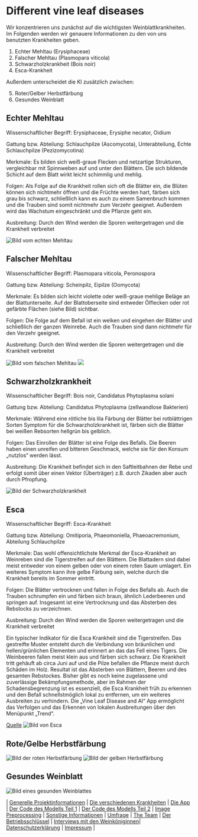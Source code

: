 # Different vine leaf diseases

Wir konzentrieren uns zunächst auf die wichtigsten Weinblattkrankheiten. Im Folgenden werden wir genauere Informationen zu den von uns benutzten Krankheiten geben.

1. Echter Mehltau (Erysiphaceae)
2. Falscher Mehltau (Plasmopara viticola)
3. Schwarzholzkrankheit (Bois noir)
4. Esca-Krankheit

Außerdem unterscheidet die KI zusätzlich zwischen:

5. Roter/Gelber Herbstfärbung
6. Gesundes Weinblatt

## Echter Mehltau

Wissenschaftlicher Begriff:	Erysiphaceae, Erysiphe necator, Oidium

Gattung bzw. Abteilung:	Schlauchpilze (Ascomycota), Unterabteilung, Echte Schlauchpilze (Pezizomycotina)

Merkmale:	Es bilden sich weiß-graue Flecken und netzartige Strukturen, vergleichbar mit Spinnweben auf und unter den Blättern. Die sich bildende Schicht auf dem Blatt wirkt leicht schimmlig und mehlig.

Folgen:	Als Folge auf die Krankheit rollen sich oft die Blätter ein, die Blüten können sich nichtmehr öffnen und die Früchte werden hart, färben sich grau bis schwarz, schließlich kann es auch zu einem Samenbruch kommen und die Trauben sind somit nichtmehr zum Verzehr geeignet. Außerdem wird das Wachstum eingeschränkt und die Pflanze geht ein.

Ausbreitung:	Durch den Wind werden die Sporen weitergetragen und die Krankheit verbreitet

![Bild vom echten Mehltau](./DSC_0036.JPG)

## Falscher Mehltau
Wissenschaftlicher Begriff: Plasmopara viticola, Peronospora

Gattung bzw. Abteilung: Scheinpilz, Eipilze (Oomycota)

Merkmale: Es bilden sich leicht violette oder weiß-graue mehlige Beläge an der Blattunterseite. Auf der Blattoberseite sind entweder Ölflecken oder rot gefärbte Flächen (siehe Bild) sichtbar.

Folgen: Die Folge auf dem Befall ist ein welken und eingehen der Blätter und schließlich der ganzen Weinrebe. Auch die Trauben sind dann nichtmehr für den Verzehr geeignet.

Ausbreitung: Durch den Wind werden die Sporen weitergetragen und die Krankheit verbreitet

![Bild vom falschen Mehltau](./DSC_0159.JPG)
![](./f34c1f70-5f11-45e7-83aa-af7534d35027.jpg)
## Schwarzholzkrankheit

Wissenschaftlicher Begriff: Bois noir, Candidatus Phytoplasma solani

Gattung bzw. Abteilung: Candidatus Phytoplasma (zellwandlose Bakterien)

Merkmale: Während eine rötliche bis lila Färbung der Blätter bei rotblättrigen Sorten Symptom für die Schwarzholzkrankheit ist, färben sich die Blätter bei weißen Rebsorten hellgrün bis gelblich.

Folgen: Das Einrollen der Blätter ist eine Folge des Befalls. Die Beeren haben einen unreifen und bitteren Geschmack, welche sie für den Konsum „nutzlos“ werden lässt.

Ausbreitung: Die Krankheit befindet sich in den Saftleitbahnen der Rebe und erfolgt somit über einen Vektor (Überträger) z.B. durch Zikaden aber auch durch Pfropfung.

![Bild der Schwarzholzkrankheit](./Schwarzholzkrankheit_Bild.jpg)
## Esca

Wissenschaftlicher Begriff: Esca-Krankheit

Gattung bzw. Abteilung: Omitiporia, Phaeomoniella, Phaeoacremonium, Abteilung Schlauchpilze

Merkmale: Das wohl offensichtlichste Merkmal der Esca-Krankheit an Weinreben sind die Tigerstreifen auf den Blättern. Die Blattadern sind dabei meist entweder von einem gelben oder von einem roten Saum umlagert. Ein weiteres Symptom kann ihre gelbe Färbung sein, welche durch die Krankheit bereits im Sommer eintritt.

Folgen: Die Blätter vertrocknen und fallen in Folge des Befalls ab. Auch die Trauben schrumpfen ein und färben sich braun, ähnlich Lederbeeren und springen auf. Insgesamt ist eine Vertrocknung und das Absterben des Rebstocks zu verzeichnen.

Ausbreitung: Durch den Wind werden die Sporen weitergetragen und die Krankheit verbreitet

Ein typischer Indikator für die Esca Krankheit sind die Tigerstreifen. Das gestreifte Muster entsteht durch die Verbindung von bräunlichen und hellen/grünlichen Elementen und erinnert an das das Fell eines Tigers. Die Weinbeeren fallen meist klein aus und färben sich schwarz.
Die Krankheit tritt gehäuft ab circa Juni auf und die Pilze befallen die Pflanze meist durch Schäden im Holz.
Resultat ist das Absterben von Blättern, Beeren und des gesamten Rebstockes. Bisher gibt es noch keine zugelassene und zuverlässige Bekämpfungsmethode, aber im Rahmen der Schadensbegrenzung ist es essenziell, die Esca Krankheit früh zu erkennen und den Befall schnellstmöglich lokal zu entfernen, um ein weiteres Ausbreiten zu verhindern.
Die „Vine Leaf Disease and AI“ App ermöglicht das Verfolgen und das Erkennen von lokalen Ausbreitungen über den Menüpunkt „Trend“.


[Quelle](https://www.iva.de/iva-magazin/forschung-technik/die-esca-krankheit-breitet-sich-aus)
![Bild von Esca](./esca.JPG)

## Rote/Gelbe Herbstfärbung
![Bild der roten Herbstfärbung](./Rote_Herbstfärbung.jpg)
![Bild der gelben Herbstfärbung](./Gelbe_Herbstfärbung.jpg)
## Gesundes Weinblatt
![Bild eines gesunden Weinblattes](./Gesundes_Weinblatt.jpg)

| [Generelle Projektinformationen](https://matheli.github.io/VineLeafDiseaseAndAI/) | [Die verschiedenen Krankheiten](https://matheli.github.io/VineLeafDiseaseAndAI/Different-diseases) | [Die App](https://matheli.github.io/VineLeafDiseaseAndAI/App) | [Der Code des Modells Teil 1](https://matheli.github.io/VineLeafDiseaseAndAI/Code) | [Der Code des Modells Teil 2](https://matheli.github.io/VineLeafDiseaseAndAI/Code2) | [Image Preprocessing](https://matheli.github.io/VineLeafDiseaseAndAI/ImagePreprocessing) | [Sonstige Informationen](https://matheli.github.io/VineLeafDiseaseAndAI/Sonstiges) | [Umfrage](https://matheli.github.io/VineLeafDiseaseAndAI/Survey) | [The Team](https://matheli.github.io/VineLeafDiseaseAndAI/Team) | [Der Betriebsschlüssel](https://matheli.github.io/VineLeafDiseaseAndAI/Betriebsschl%C3%BCssel) | [Interviews mit den Weinköniginnen](https://matheli.github.io/VineLeafDiseaseAndAI/Interviews)| [Datenschutzerklärung](https://matheli.github.io/VineLeafDiseaseAndAI/Datenschutzerklärung) | [Impressum](https://matheli.github.io/VineLeafDiseaseAndAI/Impressum) |



